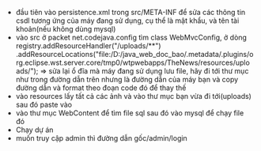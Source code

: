 - đầu tiên vào persistence.xml trong src/META-INF để sửa các thông tin csdl tương ứng của máy đang sử dụng, cụ thể là mật khẩu, và tên tài khoản(nếu không dùng mysql)
- vào src ở packet net.codejava.config tìm class WebMvcConfig, ở dòng registry.addResourceHandler("/uploads/**")
        .addResourceLocations("file:/D:/java_web_doc_bao/.metadata/.plugins/org.eclipse.wst.server.core/tmp0/wtpwebapps/TheNews/resources/uploads/");
  => sửa lại ổ đĩa mà máy đang sử dụng lưu file, hãy đi tới thư mục như trong đường dẫn trên nhưng là đường dẫn của máy bạn và copy đường dẫn và format theo đoạn code đó để thay thế
- vào resources lấy tất cả các ảnh và vào thư mục bạn vừa đi tới(uploads) sau đó paste vào 
- vào thư mục WebContent để tìm file sql sau đó vào mysql để chạy file đó
- Chạy dự án
- muốn truy cập admin thì đường dẫn gốc/admin/login
